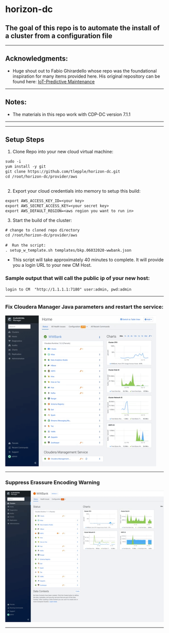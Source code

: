 # horizon-dc

##  The goal of this repo is to automate the install of a cluster from a configuration file

---

## Acknowledgments:

*  Huge shout out to Fabio Ghirardello whose repo was the foundational inspiration for many items provided here.  His original repository can be found here: [IoT-Predictive Maintenance](https://github.com/fabiog1901/IoT-predictive-maintenance)

---

## Notes:
*  The materials in this repo work with CDP-DC version 7.1.1

---
---

## Setup Steps

1.  Clone Repo into your new cloud virtual machine:

```
sudo -i
yum install -y git
git clone https://github.com/tlepple/horizon-dc.git
cd /root/horizon-dc/provider/aws


```

2.  Export your cloud credentials into memory to setup this build:

```
export AWS_ACCESS_KEY_ID=<your key>
export AWS_SECRET_ACCESS_KEY=<your secret key>
export AWS_DEFAULT_REGION=<aws region you want to run in>

```

3.  Start the build of the cluster:

```
# change to cloned repo directory
cd /root/horizon-dc/provider/aws

#  Run the script:
. setup_w_template.sh templates/bkp.06032020-wwbank.json
```

*  This script will take approximately 40 minutes to complete.  It will provide you a login URL to your new CM Host.

###  Sample output that will call the public ip of your new host:

```
login to CM  "http://1.1.1.1:7180" user:admin, pwd:admin
```

---

###  Fix Cloudera Manager Java parameters and restart the service:

![](./provider/aws/component/documentation/configureCM.gif)

---

### Suppress Erassure Encoding Warning

![](./provider/aws/component/documentation/suppressEC.gif)

---

